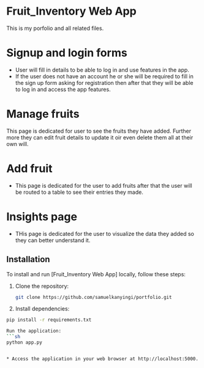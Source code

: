 # Fruit_Inventory Web App
This is my porfolio and all related files.

# Signup and login forms
* User will fill in details to be able  to log in and use features in the app.
* If the user does not have an account he or she  will be required to fill in the sign up form asking for registration then after that they will be able to log in and access the app features.

# Manage fruits
This page is dedicated for user to  see the fruits they have added. Further more they can edit fruit details to update it oir even delete them all at their own will.

# Add fruit
* This page is dedicated for the user to add fruits after that the user will be routed to a table to see their entries they made.

# Insights page
* THis page is dedicated for the user to visualize the data they added so they can better understand it.

## Installation

To install and run [Fruit_Inventory Web App] locally, follow these steps:

1. Clone the repository:
   ```sh
   git clone https://github.com/samuelkanyingi/portfolio.git
2.  Install dependencies:
   ```sh
pip install -r requirements.txt

Run the application:
   ```sh
python app.py


* Access the application in your web browser at http://localhost:5000.

